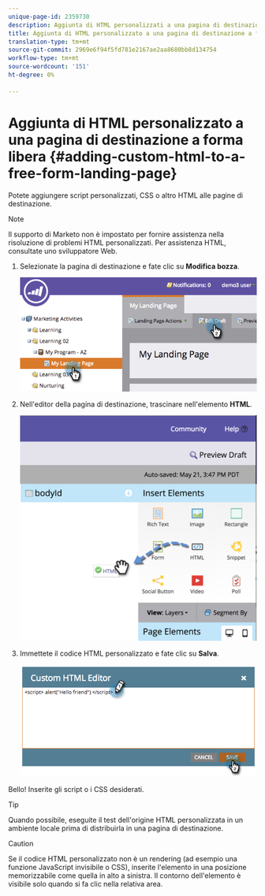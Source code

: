 ```yaml
---
unique-page-id: 2359730
description: Aggiunta di HTML personalizzati a una pagina di destinazione a forma libera - Documenti Marketo - Documentazione prodotto
title: Aggiunta di HTML personalizzato a una pagina di destinazione a forma libera
translation-type: tm+mt
source-git-commit: 2969e6f94f5fd781e2167ae2aa8680bb8d134754
workflow-type: tm+mt
source-wordcount: '151'
ht-degree: 0%

---
```



# Aggiunta di HTML personalizzato a una pagina di destinazione a forma libera {#adding-custom-html-to-a-free-form-landing-page}

Potete aggiungere script personalizzati, CSS o altro HTML alle pagine di destinazione.

>[!NOTE]
>
>Il supporto di Marketo non è impostato per fornire assistenza nella risoluzione di problemi HTML personalizzati. Per assistenza HTML, consultate uno sviluppatore Web.

1. Selezionate la pagina di destinazione e fate clic su **Modifica bozza**.

   ![](assets/image2014-9-17-12-3a2-3a15.png)

1. Nell&#39;editor della pagina di destinazione, trascinare nell&#39;elemento **HTML**.

   ![](assets/image2015-5-21-15-3a52-3a42.png)

1. Immettete il codice HTML personalizzato e fate clic su **Salva**.

   ![](assets/image2014-9-17-12-3a3-3a39.png)

Bello! Inserite gli script o i CSS desiderati.

>[!TIP]
>
>Quando possibile, eseguite il test dell&#39;origine HTML personalizzata in un ambiente locale prima di distribuirla in una pagina di destinazione.

>[!CAUTION]
>
>Se il codice HTML personalizzato non è un rendering (ad esempio una funzione JavaScript invisibile o CSS), inserite l&#39;elemento in una posizione memorizzabile come quella in alto a sinistra. Il contorno dell&#39;elemento è visibile solo quando si fa clic nella relativa area.
